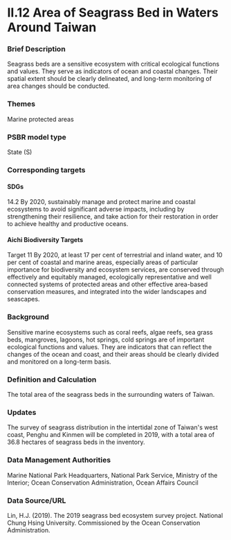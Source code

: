 # II.12 Area of Seagrass Bed in Waters Around Taiwan

### Brief Description
Seagrass beds are a sensitive ecosystem with critical ecological functions and values. They serve as indicators of ocean and coastal changes. Their spatial extent should be clearly delineated, and long-term monitoring of area changes should be conducted.

### Themes
Marine protected areas
### PSBR model type
State (S)
### Corresponding targets
#### SDGs
14.2 By 2020, sustainably manage and protect marine and coastal ecosystems to avoid significant adverse impacts, including by strengthening their resilience, and take action for their restoration in order to achieve healthy and productive oceans.
#### Aichi Biodiversity Targets
Target 11 By 2020, at least 17 per cent of terrestrial and inland water, and 10 per cent of coastal and marine areas, especially areas of particular importance for biodiversity and ecosystem services, are conserved through effectively and equitably managed, ecologically representative and well connected systems of protected areas and other effective area-based conservation measures, and integrated into the wider landscapes and seascapes.
### Background
Sensitive marine ecosystems such as coral reefs, algae reefs, sea grass beds, mangroves, lagoons, hot springs, cold springs are of important ecological functions and values. They are indicators that can reflect the changes of the ocean and coast, and their areas should be clearly divided and monitored on a long-term basis.
### Definition and Calculation
The total area of the seagrass beds in the surrounding waters of Taiwan.
### Updates
The survey of seagrass distribution in the intertidal zone of Taiwan's west coast, Penghu and Kinmen will be completed in 2019, with a total area of 36.8 hectares of seagrass beds in the inventory.
### Data Management Authorities
Marine National Park Headquarters, National Park Service, Ministry of the Interior; Ocean Conservation Administration, Ocean Affairs Council
### Data Source/URL
Lin, H.J. (2019). The 2019 seagrass bed ecosystem survey project. National Chung Hsing University. Commissioned by the Ocean Conservation Administration.